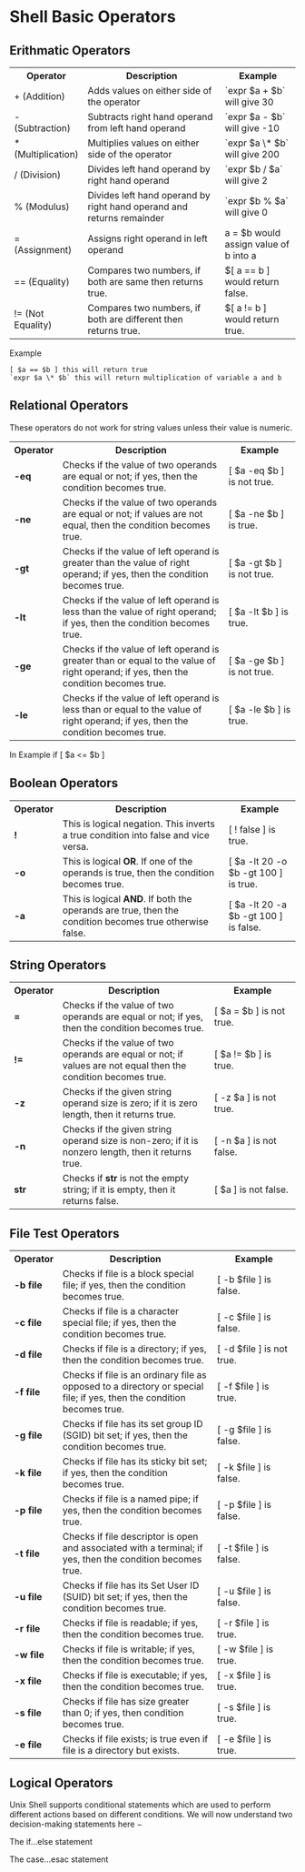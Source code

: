 # Shell Basic Operators

## Erithmatic Operators
<table class="table table-bordered">
<tbody><tr>
<th style="text-align:center;width:23%">Operator</th>
<th style="text-align:center;width:50%">Description</th>
<th style="text-align:center;width:40%">Example</th>
</tr>
<tr>
<td class="ts">+ (Addition)</td>
<td>Adds values on either side of the operator</td>
<td>`expr $a + $b` will give 30</td>
</tr>
<tr>
<td class="ts">- (Subtraction)</td>
<td>Subtracts right hand operand from left hand operand</td>
<td>`expr $a - $b` will give -10</td>
</tr>
<tr>
<td class="ts">* (Multiplication)</td>
<td>Multiplies values on either side of the operator</td>
<td>`expr $a \* $b` will give 200</td>
</tr>
<tr>
<td class="ts">/ (Division)</td>
<td>Divides left hand operand by right hand operand</td><td>`expr $b / $a` will give 2</td>
</tr>
<tr>
<td class="ts">% (Modulus)</td>
<td>Divides left hand operand by right hand operand and returns remainder</td>
<td>`expr $b % $a` will give 0</td>
</tr>
<tr>
<td class="ts">= (Assignment)</td>
<td style="vertical-align:middle;">Assigns right operand in left operand</td>
<td>a = $b would assign value of b into a</td>
</tr>
<tr>
<td class="ts">== (Equality)</td>
<td>Compares two numbers, if both are same then returns true.</td>
<td>$[ a == b ] would return false.</td>
</tr>
<tr>
<td class="ts">!= (Not Equality)</td>
<td>Compares two numbers, if both are different then returns true.</td>
<td>$[ a != b ] would return true.</td>
</tr>
</tbody></table>

Example 

    [ $a == $b ] this will return true
    `expr $a \* $b` this will return multiplication of variable a and b

## Relational Operators

These operators do not work for string values unless their value is numeric.

<table class="table table-bordered">
<tbody><tr>
<th style="text-align:center;">Operator</th>
<th style="text-align:center;">Description</th>
<th style="text-align:center;width:25%">Example</th>
</tr>
<tr>
<td class="ts"><b>-eq</b></td>
<td>Checks if the value of two operands are equal or not; if yes, then the condition becomes true.</td>
<td>[ $a -eq $b ] is not true.</td>
</tr>
<tr>
<td class="ts"><b>-ne</b></td>
<td>Checks if the value of two operands are equal or not; if values are not equal, then the condition becomes true.</td>
<td style="vertical-align:middle;">[ $a -ne $b ] is true.</td>
</tr>
<tr>
<td class="ts"><b>-gt</b></td>
<td>Checks if the value of left operand is greater than the value of right operand; if yes, then the condition becomes true.</td>
<td style="vertical-align:middle;">[ $a -gt $b ] is not true.</td>
</tr>
<tr>
<td class="ts"><b>-lt</b></td>
<td>Checks if the value of left operand is less than the value of right operand; if yes, then the condition becomes true.</td>
<td style="vertical-align:middle;">[ $a -lt $b ] is true.</td>
</tr>
<tr>
<td class="ts"><b>-ge</b></td>
<td>Checks if the value of left operand is greater than or equal to the value of right operand; if yes, then the condition becomes true.</td>
<td style="vertical-align:middle;">[ $a -ge $b ] is not true.</td>
</tr>
<tr>
<td class="ts"><b>-le</b></td>
<td>Checks if the value of left operand is less than or equal to the value of right operand; if yes, then the condition becomes true.</td>
<td style="vertical-align:middle;">[ $a -le $b ] is true.</td>
</tr>
</tbody></table>

In Example 
     if [ $a <= $b ]



## Boolean Operators

<table class="table table-bordered">
<tbody><tr>
<th style="text-align:center;">Operator</th>
<th style="text-align:center;">Description</th>
<th style="text-align:center;width:25%">Example</th>
</tr>
<tr>
<td class="ts"><b>!</b></td>
<td>This is logical negation. This inverts a true condition into false and vice versa.</td>
<td style="vertical-align:middle;">[ ! false  ] is true.</td>
</tr>
<tr>
<td class="ts"><b>-o</b></td>
<td>This is logical <b>OR</b>. If one of the operands is true, then the condition becomes true.</td>
<td>[  $a -lt 20  -o $b -gt 100 ] is true.</td>
</tr>
<tr>
<td class="ts"><b>-a</b></td>
<td>This is logical <b>AND</b>. If both the operands are true, then the condition becomes true otherwise false.</td>
<td style="vertical-align:middle;">[  $a -lt 20  -a $b -gt 100 ] is false. </td>
</tr>
</tbody></table>


## String Operators

<table class="table table-bordered">
<tbody><tr>
<th style="text-align:center;">Operator</th>
<th style="text-align:center;">Description</th>
<th style="text-align:center;width:30%">Example</th>
</tr>
<tr>
<td class="ts"><b>=</b></td>
<td>Checks if the value of two operands are equal or not; if yes, then the condition becomes true.</td>
<td class="ts">[ $a = $b ] is not true.</td>
</tr>
<tr>
<td class="ts"><b>!=</b></td>
<td>Checks if the value of two operands are equal or not; if values are not equal then the condition becomes true.</td>
<td class="ts">[ $a != $b ] is true.</td>
</tr>
<tr>
<td class="ts"><b>-z</b></td>
<td>Checks if the given string operand size is zero; if it is zero length, then it returns true.</td>
<td class="ts">[ -z $a ] is not true.</td>
</tr>
<tr>
<td class="ts"><b>-n</b></td>
<td>Checks if the given string operand size is non-zero; if it is nonzero length, then it returns true.</td>
<td class="ts">[ -n $a ] is not false.</td>
</tr>
<tr>
<td class="ts"><b>str</b></td>
<td>Checks if <b>str</b> is not the empty string; if it is empty, then it returns false.</td>
<td class="ts">[ $a ] is not false.</td>
</tr>
</tbody></table>


## File Test Operators

<table class="table table-bordered">
<tbody><tr>
<th style="text-align:center;">Operator</th>
<th style="text-align:center;">Description</th>
<th style="text-align:center;width:29%">Example</th>
</tr>
<tr>
<td class="ts"><b>-b file</b></td>
<td>Checks if file is a block special file; if yes, then the condition becomes true.</td>
<td class="ts">[ -b $file ] is  false.</td>
</tr>
<tr>
<td class="ts"><b>-c file</b></td>
<td>Checks if file is a character special file; if yes, then the condition becomes true.</td>
<td class="ts">[ -c $file ] is  false.</td>
</tr>
<tr>
<td class="ts"><b>-d file</b></td>
<td>Checks if file is a directory; if yes, then the condition becomes true.</td>
<td class="ts">[ -d $file ] is not true.</td>
</tr>
<tr>
<td class="ts"><b>-f file</b></td>
<td>Checks if file is an ordinary file as opposed to a directory or special file; if yes, then the condition becomes true.</td>
<td class="ts">[ -f $file ] is  true.</td>
</tr>
<tr>
<td class="ts"><b>-g file</b></td>
<td>Checks if file has its set group ID (SGID) bit set; if yes, then the condition becomes true.</td>
<td class="ts">[ -g $file ] is  false.</td>
</tr>
<tr>
<td class="ts"><b>-k file</b></td>
<td>Checks if file has its sticky bit set; if yes, then the condition becomes true.</td>
<td class="ts">[ -k $file ] is  false.</td>
</tr>
<tr>
<td class="ts"><b>-p file</b></td>
<td>Checks if file is a named pipe; if yes, then the condition becomes true.</td>
<td class="ts">[ -p $file ] is  false.</td>
</tr>
<tr>
<td class="ts"><b>-t file</b></td>
<td>Checks if file descriptor is open and associated with a terminal; if yes, then the condition becomes true.</td>
<td class="ts">[ -t $file ] is  false.</td>
</tr>
<tr>
<td class="ts"><b>-u file</b></td>
<td>Checks if file has its Set User ID (SUID) bit set; if yes, then the condition becomes true.</td>
<td class="ts">[ -u $file ] is  false.</td>
</tr>
<tr>
<td class="ts"><b>-r file</b></td>
<td>Checks if file is readable; if yes, then the condition becomes true.</td>
<td class="ts">[ -r $file ] is  true.</td>
</tr>
<tr>
<td class="ts"><b>-w file</b></td>
<td>Checks if file is writable; if yes, then the condition becomes true.</td>
<td class="ts">[ -w $file ] is  true.</td>
</tr>
<tr>
<td class="ts"><b>-x file</b></td>
<td>Checks if file is executable; if yes, then the condition becomes true.</td>
<td class="ts">[ -x $file ] is  true.</td>
</tr>
<tr>
<td class="ts"><b>-s file</b></td>
<td>Checks if file has size greater than 0; if yes, then condition becomes true.</td>
<td class="ts">[ -s $file ] is true.</td>
</tr>
<tr>
<td class="ts"><b>-e file</b></td>
<td>Checks if file exists; is true even if file is a directory but exists.</td>
<td class="ts">[ -e $file ] is true.</td>
</tr>
</tbody></table>


## Logical Operators

Unix Shell supports conditional statements which are used to perform different actions based on different conditions. We will now understand two decision-making statements here −

The if...else statement

The case...esac statement
